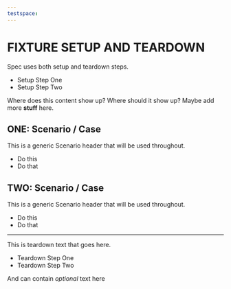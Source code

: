 ```yaml
---
testspace:
---
```

# FIXTURE SETUP AND TEARDOWN
Spec uses both setup and teardown steps.

* Setup Step One
* Setup Step Two

Where does this content show up? Where should it show up? Maybe add more **stuff** here. 

## ONE: Scenario / Case 
This is a generic Scenario header that will be used throughout.

  * Do this
  * Do that

## TWO: Scenario / Case 
This is a generic Scenario header that will be used throughout.

  * Do this
  * Do that

----

This is teardown text that goes here.

* Teardown Step One
* Teardown Step Two

And can contain *optional* text here 
